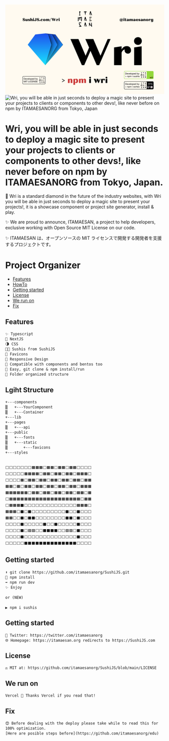 ![Wri ITAMAESAN FRAMEWORK NEXTJ TYPESCRIPT SushiJS](https://raw.githubusercontent.com/itamaesanorg/wri/main/public/static/og.png)
![Wri, you will be able in just seconds to deploy a magic site to present your projects to clients or components to other devs!, like never before on npm by ITAMAESANORG from Tokyo, Japan](https://user-images.githubusercontent.com/5947268/185769259-28077a11-fe76-4289-a3db-1989a61af73c.png)


# Wri, you will be able in just seconds to deploy a magic site to present your projects to clients or components to other devs!, like never before on npm by ITAMAESANORG from Tokyo, Japan.

💎 Wri is a standard diamond in the future of the industry websites, with Wri you will be able in just seconds to deploy a magic site to present your projects!, it is a showcase component or project site generator, install & play.

✨ We are proud to announce, ITAMAESAN, a project to help developers, exclusive working with Open Source MIT License on our code.

✨ ITAMAESAN は、オープンソースの MIT ライセンスで開発する開発者を支援するプロジェクトです。

# Project Organizer

- [Features](#features)
- [HowTo](#HowTo)
- [Getting started](#getting-started)
- [License](#license)
- [We run on](#we-run-on)
- [Fix](#Fix)

## Features

    ✨ Typescript
    📘 NextJS
    🌗 CSS
    😶‍🌫️ Sushis from SushiJS
    🦄 Favicons
    📱 Responsive Design
    🍱 Compatible with components and bentos too
    🍣 Easy, git clone & npm install/run
    🎉 Folder organized structure

## Lgiht Structure

    +---components
    ▒   +---YourComponent
    ▒   +---Container
    +---lib
    +---pages
    ▒   +---api
    +---public
    ▒   +---fonts
    ▒   +---static
    ▒       +---favicons
    +---styles


    ⬜⬜⬜⬜⬜⬜⬜🟧🟧🟧⬜🟧🟧⬜🟧🟧⬜🟧🟧⬜⬜⬜⬜
    ⬜⬜⬜⬜⬜🟧🟧🟧🟧⬜🟧🟧⬜🟧🟧⬜🟧🟧⬜🟧🟧🟧⬜
    ⬜⬜⬜⬜🟧⬜🟧🟧⬜🟧🟧⬜🟧🟧⬜🟧🟧⬜🟧🟧⬜🟧🟧
    🟧🟧⬜🟧⬜🟧🟧⬜🟧🟧⬜🟧🟧⬜🟧🟧⬜🟧🟧⬜🟧🟧🟧
    🟧🟧🟧🟧🟧🟧⬜🟧🟧⬜🟧🟧⬜🟧🟧⬜🟧🟧⬜🟧🟧⬜🟧
    ⬜🟧🟧🟧🟧🟧🟧🟧🟧🟧🟧🟧🟧🟧🟧🟧🟧🟧🟧🟧⬜🟧🟧
    ⬜🟧🟧🟧⬛⬜⬜⬜⬜⬜⬜⬜⬜⬜⬜⬜⬜⬜⬜🟧🟧🟧⬜
    🟧🟧🟧⬜⬛⬜⬛⬜⬜⬜⬜⬜⬜⬜⬜⬜⬛⬜⬜⬛⬜⬜⬜
    🟧🟧⬜⬜⬛⬜⬛⬛⬜⬜⬜⬜⬜⬜⬜⬜⬛⬛⬜⬛⬜⬜⬜
    ⬜⬜⬜⬜⬛⬜⬜⬜⬜⬜⬛⬜⬜⬛⬜⬜⬜⬜⬜⬛⬜⬜⬜
    ⬜⬜⬜⬜⬛⬜🟪🟪⬜⬜⬛⬛⬛⬛⬜⬜🟪🟪⬜⬛⬜⬜⬜
    ⬜⬜⬜⬜⬛⬜⬜⬜⬜⬜⬜⬜⬜⬜⬜⬜⬜⬜⬜⬛⬜⬜⬜
    ⬜⬜⬜⬜⬜⬛⬛⬛⬛⬛⬛⬛⬛⬛⬛⬛⬛⬛⬛⬜⬜⬜⬜

## Getting started

    ⬇️ git clone https://github.com/itamaesanorg/SushiJS.git
    🔄 npm install
    ➡️ npm run dev
    ✨ Enjoy
    
    or (NEW)
    
    ▶️ npm i sushis

## Getting started

    🐣 Twitter: https://twitter.com/itamaesanorg
    🌐 Homepage: https://itamaesan.org redirects to https://SushiJS.com

## License

    ⚖️ MIT at: https://github.com/itamaesanorg/SushiJS/blob/main/LICENSE

## We run on

    Vercel 🍣 Thanks Vercel if you read that!

## Fix

    😍 Before dealing with the deploy please take while to read this for 100% optimization.
    [Here are posible steps before](https://github.com/itamaesanorg/edu)

